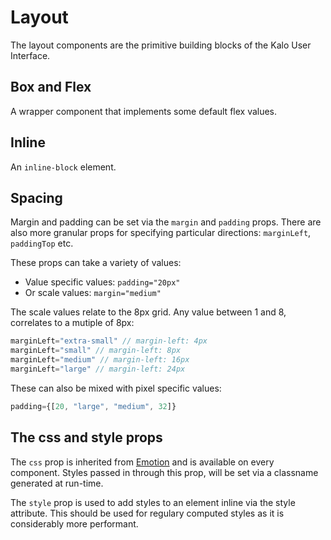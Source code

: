 # Layout

The layout components are the primitive building blocks of the Kalo User Interface.

## Box and Flex
A wrapper component that implements some default flex values.

## Inline
An `inline-block` element.

## Spacing
Margin and padding can be set via the `margin` and `padding` props. There are also more granular props for specifying particular directions: `marginLeft`, `paddingTop` etc.

These props can take a variety of values:
- Value specific values: `padding="20px"`
- Or scale values: `margin="medium"`

The scale values relate to the 8px grid. Any value between 1 and 8, correlates to a mutiple of 8px:

```js
marginLeft="extra-small" // margin-left: 4px
marginLeft="small" // margin-left: 8px
marginLeft="medium" // margin-left: 16px
marginLeft="large" // margin-left: 24px
```

These can also be mixed with pixel specific values:

```js
padding={[20, "large", "medium", 32]}
```

## The css and style props
The `css` prop is inherited from [Emotion](https://github.com/emotion-js/emotion) and is available on every component. Styles passed in through this prop, will be set via a classname generated at run-time.

The `style` prop is used to add styles to an element inline via the style attribute. This should be used for regulary computed styles as it is considerably more performant.

